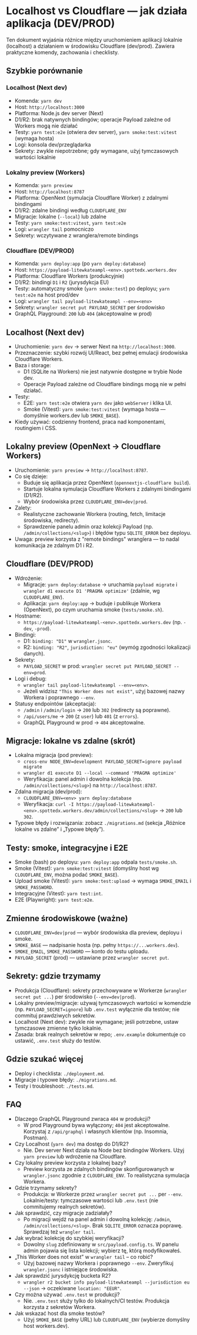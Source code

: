 # Localhost vs Cloudflare — jak działa aplikacja (DEV/PROD)

Ten dokument wyjaśnia różnice między uruchomieniem aplikacji lokalnie (localhost) a działaniem w środowisku Cloudflare (dev/prod). Zawiera praktyczne komendy, zachowania i checklisty.

## Szybkie porównanie

### Localhost (Next dev)
- Komenda: `yarn dev`
- Host: `http://localhost:3000`
- Platforma: Node.js dev server (Next)
- D1/R2: brak natywnych bindingów; operacje Payload zależne od Workers mogą nie działać
- Testy: `yarn test:e2e` (otwiera dev server), `yarn smoke:test:vitest` (wymaga hosta)
- Logi: konsola dev/przeglądarka
- Sekrety: zwykle niepotrzebne; gdy wymagane, użyj tymczasowych wartości lokalnie

### Lokalny preview (Workers)
- Komenda: `yarn preview`
- Host: `http://localhost:8787`
- Platforma: OpenNext (symulacja Cloudflare Worker) z zdalnymi bindingami
- D1/R2: zdalne bindingi według `CLOUDFLARE_ENV`
- Migracje: lokalne (`--local`) lub zdalne
- Testy: `yarn smoke:test:vitest`, `yarn test:e2e`
- Logi: `wrangler tail` pomocniczo
- Sekrety: wczytywane z wranglera/remote bindings

### Cloudflare (DEV/PROD)
- Komenda: `yarn deploy:app` (po `yarn deploy:database`)
- Host: `https://payload-litewkateampl-<env>.spottedx.workers.dev`
- Platforma: Cloudflare Workers (produkcyjnie)
- D1/R2: bindingi `D1` i `R2` (jurysdykcja EU)
- Testy: automatyczny smoke (`yarn smoke:test`) po deployu; `yarn test:e2e` na host prod/dev
- Logi: `wrangler tail payload-litewkateampl --env=<env>`
- Sekrety: `wrangler secret put PAYLOAD_SECRET` per środowisko
- GraphQL Playground: `200` lub `404` (akceptowalne w prod)

## Localhost (Next dev)

- Uruchomienie: `yarn dev` → serwer Next na `http://localhost:3000`.
- Przeznaczenie: szybki rozwój UI/React, bez pełnej emulacji środowiska Cloudflare Workers.
- Baza i storage:
  - D1 (SQLite na Workers) nie jest natywnie dostępne w trybie Node dev.
  - Operacje Payload zależne od Cloudflare bindings mogą nie w pełni działać.
- Testy:
  - E2E: `yarn test:e2e` otwiera `yarn dev` jako `webServer` i klika UI.
  - Smoke (Vitest): `yarn smoke:test:vitest` (wymaga hosta — domyślnie workers.dev lub `SMOKE_BASE`).
- Kiedy używać: codzienny frontend, praca nad komponentami, routingiem i CSS.

## Lokalny preview (OpenNext → Cloudflare Workers)

- Uruchomienie: `yarn preview` → `http://localhost:8787`.
- Co się dzieje:
  - Buduje się aplikacja przez OpenNext (`opennextjs-cloudflare build`).
  - Startuje lokalna symulacja Cloudflare Workers z zdalnymi bindingami (D1/R2).
  - Wybór środowiska przez `CLOUDFLARE_ENV=dev|prod`.
- Zalety:
  - Realistyczne zachowanie Workera (routing, fetch, limitacje środowiska, redirecty).
  - Sprawdzenie panelu admin oraz kolekcji Payload (np. `/admin/collections/<slug>`) i błędów typu `SQLITE_ERROR` bez deployu.
- Uwaga: preview korzysta z "remote bindings" wranglera — to nadal komunikacja ze zdalnym D1 i R2.

## Cloudflare (DEV/PROD)

- Wdrożenie:
  - Migracje: `yarn deploy:database` → uruchamia `payload migrate` i `wrangler d1 execute D1 'PRAGMA optimize'` (zdalnie, wg `CLOUDFLARE_ENV`).
  - Aplikacja: `yarn deploy:app` → buduje i publikuje Workera (OpenNext), po czym uruchamia smoke (`tests/smoke.sh`).
- Hostname:
  - `https://payload-litewkateampl-<env>.spottedx.workers.dev` (np. `-dev`, `-prod`).
- Bindingi:
  - D1: `binding: "D1"` w `wrangler.jsonc`.
  - R2: `binding: "R2"`, `jurisdiction: "eu"` (wymóg zgodności lokalizacji danych).
- Sekrety:
  - `PAYLOAD_SECRET` w prod: `wrangler secret put PAYLOAD_SECRET --env=prod`.
- Logi i debug:
  - `wrangler tail payload-litewkateampl --env=<env>`.
  - Jeżeli widzisz `"This Worker does not exist"`, użyj bazowej nazwy Workera i poprawnego `--env`.
- Statusy endpointów (akceptacja):
  - `/admin` i `/admin/login` → `200` lub `302` (redirecty są poprawne).
  - `/api/users/me` → `200` (z `user`) lub `401` (z `errors`).
  - GraphQL Playground w prod → `404` akceptowalne.

## Migracje: lokalne vs zdalne (skrót)

- Lokalna migracja (pod preview):
  - `cross-env NODE_ENV=development PAYLOAD_SECRET=ignore payload migrate`
  - `wrangler d1 execute D1 --local --command 'PRAGMA optimize'`
  - Weryfikacja: panel admin i dowolna kolekcja (np. `/admin/collections/<slug>`) na `http://localhost:8787`.
- Zdalna migracja (dev/prod):
  - `CLOUDFLARE_ENV=<env> yarn deploy:database`
  - Weryfikacja: `curl -I https://payload-litewkateampl-<env>.spottedx.workers.dev/admin/collections/<slug>` → `200` lub `302`.
- Typowe błędy i rozwiązania: zobacz `./migrations.md` (sekcja „Różnice lokalne vs zdalne” i „Typowe błędy”).

## Testy: smoke, integracyjne i E2E

- Smoke (bash) po deployu: `yarn deploy:app` odpala `tests/smoke.sh`.
- Smoke (Vitest): `yarn smoke:test:vitest` (domyślny host wg `CLOUDFLARE_ENV`, można podać `SMOKE_BASE`).
- Upload smoke (Vitest): `yarn smoke:test:upload` → wymaga `SMOKE_EMAIL` i `SMOKE_PASSWORD`.
- Integracyjne (Vitest): `yarn test:int`.
- E2E (Playwright): `yarn test:e2e`.

## Zmienne środowiskowe (ważne)

- `CLOUDFLARE_ENV=dev|prod` — wybór środowiska dla preview, deployu i smoke.
- `SMOKE_BASE` — nadpisanie hosta (np. pełny `https://...workers.dev`).
- `SMOKE_EMAIL`, `SMOKE_PASSWORD` — konto do testu uploadu.
- `PAYLOAD_SECRET` (prod) — ustawiane przez `wrangler secret put`.

## Sekrety: gdzie trzymamy

- Produkcja (Cloudflare): sekrety przechowywane w Workerze (`wrangler secret put ...`) per środowisko (`--env=dev|prod`).
- Lokalny preview/migracje: używaj tymczasowych wartości w komendzie (np. `PAYLOAD_SECRET=ignore`) lub `.env.test` wyłącznie dla testów; nie commituj prawdziwych sekretów.
- Localhost (Next dev): zwykle nie wymagane; jeśli potrzebne, ustaw tymczasowe zmienne tylko lokalnie.
- Zasada: brak realnych sekretów w repo; `.env.example` dokumentuje co ustawić, `.env.test` służy do testów.

## Gdzie szukać więcej

- Deploy i checklista: `./deployment.md`.
- Migracje i typowe błędy: `./migrations.md`.
- Testy i troubleshoot: `./tests.md`.

## FAQ

- Dlaczego GraphQL Playground zwraca `404` w produkcji?
  - W prod Playground bywa wyłączony; `404` jest akceptowalne. Korzystaj z `/api/graphql` i własnych klient&oacute;w (np. Insomnia, Postman).
- Czy Localhost (`yarn dev`) ma dostęp do D1/R2?
  - Nie. Dev server Next działa na Node bez binding&oacute;w Workers. Użyj `yarn preview` lub wdrożenie na Cloudflare.
- Czy lokalny preview korzysta z lokalnej bazy?
  - Preview korzysta ze zdalnych binding&oacute;w skonfigurowanych w `wrangler.jsonc` zgodnie z `CLOUDFLARE_ENV`. To realistyczna symulacja Workera.
- Gdzie trzymamy sekrety?
  - Produkcja: w Workerze przez `wrangler secret put ...` per `--env`. Lokalnie/testy: tymczasowe wartości lub `.env.test` (nie commitujemy realnych sekret&oacute;w).
- Jak sprawdzić, czy migracje zadziałały?
  - Po migracji wejdź na panel admin i dowolną kolekcję: `/admin`, `/admin/collections/<slug>`. Brak `SQLITE_ERROR` oznacza poprawę. Sprawdzaj też `wrangler tail`.
- Jak wybrać kolekcję do szybkiej weryfikacji?
  - Dowolny `slug` zdefiniowany w `src/payload.config.ts`. W panelu admin pojawia się lista kolekcji; wybierz tę, kt&oacute;rą modyfikowałeś.
- „This Worker does not exist” w `wrangler tail` – co robić?
  - Użyj bazowej nazwy Workera i poprawnego `--env`. Zweryfikuj `wrangler.jsonc` i istniejące środowiska.
- Jak sprawdzić jurysdykcję bucketa R2?
  - `wrangler r2 bucket info payload-litewkateampl --jurisdiction eu --json` → oczekiwane `location: "EEUR"`.
- Czy można używać `.env.test` w produkcji?
  - Nie. `.env.test` służy tylko do lokalnych/CI test&oacute;w. Produkcja korzysta z sekret&oacute;w Workera.
- Jak wskazać host dla smoke test&oacute;w?
  - Użyj `SMOKE_BASE` (pełny URL) lub `CLOUDFLARE_ENV` (wybierze domyślny host workers.dev).